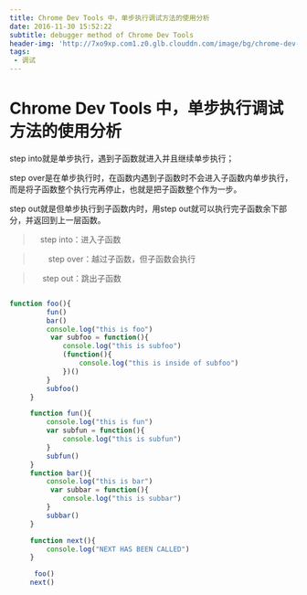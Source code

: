 ```yaml
---
title: Chrome Dev Tools 中，单步执行调试方法的使用分析
date: 2016-11-30 15:52:22
subtitle: debugger method of Chrome Dev Tools
header-img: 'http://7xo9xp.com1.z0.glb.clouddn.com/image/bg/chrome-dev-tools.png'
tags:
 - 调试
---
```


# Chrome Dev Tools 中，单步执行调试方法的使用分析

step into就是单步执行，遇到子函数就进入并且继续单步执行；

step over是在单步执行时，在函数内遇到子函数时不会进入子函数内单步执行，而是将子函数整个执行完再停止，也就是把子函数整个作为一步。

step out就是但单步执行到子函数内时，用step out就可以执行完子函数余下部分，并返回到上一层函数。

>  　step into：进入子函数

>　　step over：越过子函数，但子函数会执行

>　  step out：跳出子函数


```js

function foo(){
         fun()
         bar()
         console.log("this is foo")
          var subfoo = function(){
             console.log("this is subfoo")
             (function(){
                 console.log("this is inside of subfoo")
             })()
         }
         subfoo()
     }

     function fun(){
         console.log("this is fun")
         var subfun = function(){
             console.log("this is subfun")
         }
         subfun()
     }
     function bar(){
         console.log("this is bar")
          var subbar = function(){
             console.log("this is subbar")
         }
         subbar()
     }

     function next(){
         console.log("NEXT HAS BEEN CALLED")
     }

      foo()
     next()
```

